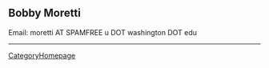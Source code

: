 

## Bobby Moretti

Email: moretti AT SPAMFREE u DOT washington DOT edu 



---

 <a href="/CategoryHomepage">CategoryHomepage</a> 
